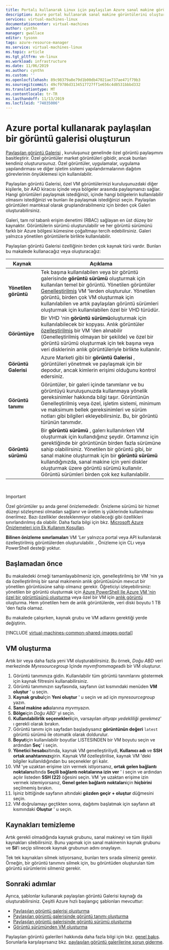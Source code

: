 ```yaml
---
title: Portalı kullanarak Linux için paylaşılan Azure sanal makine görüntülerini oluşturma
description: Azure portal kullanarak sanal makine görüntülerini oluşturma ve paylaşma hakkında bilgi edinin.
services: virtual-machines-linux
documentationcenter: virtual-machines
author: cynthn
manager: gwallace
editor: tysonn
tags: azure-resource-manager
ms.service: virtual-machines-linux
ms.topic: article
ms.tgt_pltfrm: vm-linux
ms.workload: infrastructure
ms.date: 11/06/2019
ms.author: cynthn
ms.custom: ''
ms.openlocfilehash: 89c98379a8e79d1b00db47021ae737ae471f79b3
ms.sourcegitcommit: 49cf9786d3134517727ff1e656c4d8531bbbd332
ms.translationtype: MT
ms.contentlocale: tr-TR
ms.lasthandoff: 11/13/2019
ms.locfileid: "74035006"
---
```

# <a name="create-a-shared-image-gallery-using-the-azure-portal"></a>Azure portal kullanarak paylaşılan bir görüntü galerisi oluşturun

[Paylaşılan görüntü Galerisi](shared-image-galleries.md) , kuruluşunuz genelinde özel görüntü paylaşımını basitleştirir. Özel görüntüler market görüntüleri gibidir, ancak bunları kendiniz oluşturursunuz. Özel görüntüler, uygulamalar, uygulama yapılandırması ve diğer işletim sistemi yapılandırmalarının dağıtım görevlerinin önyüklemesi için kullanılabilir. 

Paylaşılan görüntü Galerisi, özel VM görüntülerinizi kuruluşunuzdaki diğer kişilerle, bir AAD kiracısı içinde veya bölgeler arasında paylaşmanızı sağlar. Hangi görüntüleri paylaşmak istediğinizi, içinde hangi bölgelerin kullanılabilir olmasını istediğinizi ve bunları ile paylaşmak istediğinizi seçin. Paylaşılan görüntüleri mantıksal olarak gruplandırabilmeniz için birden çok Galeri oluşturabilirsiniz. 

Galeri, tam rol tabanlı erişim denetimi (RBAC) sağlayan en üst düzey bir kaynaktır. Görüntülerin sürümü oluşturulabilir ve her görüntü sürümünü farklı bir Azure bölgesi kümesine çoğaltmayı tercih edebilirsiniz. Galeri yalnızca yönetilen görüntülerle birlikte kullanılabilir.

Paylaşılan görüntü Galerisi özelliğinin birden çok kaynak türü vardır. Bunları bu makalede kullanacağız veya oluşturacağız:

| Kaynak | Açıklama|
|----------|------------|
| **Yönetilen görüntü** | Tek başına kullanılabilen veya bir görüntü galerisinde **görüntü sürümü** oluşturmak için kullanılan temel bir görüntü. Yönetilen görüntüler [Genelleştirilmiş](shared-image-galleries.md#generalized-and-specialized-images) VM 'lerden oluşturulur. Yönetilen görüntü, birden çok VM oluşturmak için kullanılabilen ve artık paylaşılan görüntü sürümleri oluşturmak için kullanılabilen özel bir VHD türüdür. |
| **Görüntüye** | Bir VHD 'nin **görüntü sürümü**oluşturmak için kullanılabilecek bir kopyası. Anlık görüntüler [özelleştirilmiş](shared-image-galleries.md#generalized-and-specialized-images) bir VM 'den alınabilir (Genelleştirilmiş olmayan bir şekilde) ve özel bir görüntü sürümü oluşturmak için tek başına veya veri disklerinin anlık görüntüleriyle birlikte kullanılır.
| **Görüntü Galerisi** | Azure Marketi gibi bir **görüntü Galerisi** , görüntüleri yönetmek ve paylaşmak için bir depodur, ancak kimlerin erişimi olduğunu kontrol edersiniz. |
| **Görüntü tanımı** | Görüntüler, bir galeri içinde tanımlanır ve bu görüntüyü kuruluşunuzda kullanmaya yönelik gereksinimler hakkında bilgi taşır. Görüntünün Genelleştirilmiş veya özel, işletim sistemi, minimum ve maksimum bellek gereksinimleri ve sürüm notları gibi bilgileri ekleyebilirsiniz. Bu, bir görüntü türünün tanımıdır. |
| **Görüntü sürümü** | Bir **görüntü sürümü** , galerı kullanılırken VM oluşturmak için kullandığınız şeydir. Ortamınız için gerektiğinde bir görüntünün birden fazla sürümüne sahip olabilirsiniz. Yönetilen bir görüntü gibi, bir sanal makine oluşturmak için bir **görüntü sürümü** kullandığınızda, sanal makine için yeni diskler oluşturmak üzere görüntü sürümü kullanılır. Görüntü sürümleri birden çok kez kullanılabilir. |

<br>

> [!IMPORTANT]
> Özel görüntüler şu anda genel önizlemededir.
> Önizleme sürümü bir hizmet düzeyi sözleşmesi olmadan sağlanır ve üretim iş yüklerinde kullanılması önerilmez. Bazı özellikler desteklenmiyor olabileceği gibi özellikleri sınırlandırılmış da olabilir. Daha fazla bilgi için bkz. [Microsoft Azure Önizlemeleri için Ek Kullanım Koşulları](https://azure.microsoft.com/support/legal/preview-supplemental-terms/).
>
> **Bilinen önizleme sınırlamaları** VM 'Ler yalnızca portal veya API kullanılarak özelleştirilmiş görüntülerden oluşturulabilir. , Önizleme için CLı veya PowerShell desteği yoktur.


## <a name="before-you-begin"></a>Başlamadan önce

Bu makaledeki örneği tamamlayabilmeniz için, genelleştirilmiş bir VM 'nin ya da özelleştirilmiş bir sanal makinenin anlık görüntüsünün mevcut bir yönetilen görüntüsüne sahip olmanız gerekir. Öğreticiyi izleyebilirsiniz: yönetilen bir görüntü oluşturmak için [Azure PowerShell Ile Azure VM 'nin özel bir görüntüsünü oluşturma](tutorial-custom-images.md) veya özel bir VM için [anlık görüntü](../windows/snapshot-copy-managed-disk.md) oluşturma. Hem yönetilen hem de anlık görüntülerde, veri diski boyutu 1 TB 'den fazla olamaz.

Bu makalede çalışırken, kaynak grubu ve VM adlarını gerektiği yerde değiştirin.

 
[!INCLUDE [virtual-machines-common-shared-images-portal](../../../includes/virtual-machines-common-shared-images-portal.md)]

## <a name="create-vms"></a>VM oluşturma 

Artık bir veya daha fazla yeni VM oluşturabilirsiniz. Bu örnek, *Doğu ABD* veri merkezinde *Myresourcegroup* Içinde *myvmfromımage*adlı bir VM oluşturur.

1. Görüntü tanımınıza gidin. Kullanılabilir tüm görüntü tanımlarını göstermek için kaynak filtresini kullanabilirsiniz.
1. Görüntü tanımınızın sayfasında, sayfanın üst kısmındaki menüden **VM oluştur** ' u seçin.
1. **Kaynak grubu**Için **Yeni oluştur** ' u seçin ve ad için *myresourcegroup* yazın.
1. **Sanal makine adı**alanına *myvm*yazın.
1. **Bölge**için *Doğu ABD*' yi seçin.
1. **Kullanılabilirlik seçenekleri**için, varsayılan *altyapı yedekliliği gerekmez*' ı gerekli olarak bırakın.
1. Görüntü tanımı için sayfadan başladıysanız **görüntünün değeri** `latest` görüntü sürümü ile otomatik olarak doldurulur.
1. **Boyut**için kullanılabilir boyutlar LISTESINDEN bir VM boyutu seçin ve ardından **Seç**' i seçin.
1. **Yönetici hesabı**altında, kaynak VM genelleştiriliydi, **Kullanıcı adı** ve **SSH ortak anahtarınızı**girin. Kaynak VM özelleştirilise, kaynak VM 'deki bilgiler kullanıldığından bu seçenekler gri kalır.
1. VM 'ye uzaktan erişime izin vermek istiyorsanız, **ortak gelen bağlantı noktaları**altında **Seçili bağlantı noktalarına izin ver** ' i seçin ve ardından açılır listeden **SSH (22)** öğesini seçin. VM 'ye uzaktan erişime izin vermek istemiyorsanız, **Genel gelen bağlantı noktaları**için **hiçbirini** seçilmemiş bırakın.
1. İşiniz bittiğinde sayfanın altındaki **gözden geçir + oluştur** düğmesini seçin.
1. VM doğrulamayı geçtikten sonra, dağıtımı başlatmak için sayfanın alt kısmındaki **Oluştur** ' u seçin.


## <a name="clean-up-resources"></a>Kaynakları temizleme

Artık gerekli olmadığında kaynak grubunu, sanal makineyi ve tüm ilişkili kaynakları silebilirsiniz. Bunu yapmak için sanal makinenin kaynak grubunu ve **Sil**’i seçip silinecek kaynak grubunun adını onaylayın.

Tek tek kaynakları silmek istiyorsanız, bunları ters sırada silmeniz gerekir. Örneğin, bir görüntü tanımını silmek için, bu görüntüden oluşturulan tüm görüntü sürümlerini silmeniz gerekir.

## <a name="next-steps"></a>Sonraki adımlar

Ayrıca, şablonlar kullanarak paylaşılan görüntü Galerisi kaynağı da oluşturabilirsiniz. Çeşitli Azure hızlı başlangıç şablonları mevcuttur: 

- [Paylaşılan görüntü galerisi oluşturma](https://azure.microsoft.com/resources/templates/101-sig-create/)
- [Paylaşılan görüntü galerisinde görüntü tanımı oluşturma](https://azure.microsoft.com/resources/templates/101-sig-image-definition-create/)
- [Paylaşılan görüntü galerisinde görüntü sürümü oluşturma](https://azure.microsoft.com/resources/templates/101-sig-image-version-create/)
- [Görüntü sürümünden VM oluşturma](https://azure.microsoft.com/resources/templates/101-vm-from-sig/)

Paylaşılan görüntü galerileri hakkında daha fazla bilgi için bkz. [genel bakış](shared-image-galleries.md). Sorunlarla karşılaşırsanız bkz. [paylaşılan görüntü galerilerine sorun giderme](troubleshooting-shared-images.md).

